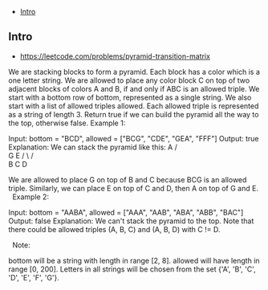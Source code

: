 - [Intro](#intro)

## Intro

- https://leetcode.com/problems/pyramid-transition-matrix

We are stacking blocks to form a pyramid. Each block has a color which is a one letter string.
We are allowed to place any color block C on top of two adjacent blocks of colors A and B, if and only if ABC is an allowed triple.
We start with a bottom row of bottom, represented as a single string. We also start with a list of allowed triples allowed. Each allowed triple is represented as a string of length 3.
Return true if we can build the pyramid all the way to the top, otherwise false.
Example 1:

Input: bottom = "BCD", allowed = ["BCG", "CDE", "GEA", "FFF"]
Output: true
Explanation:
We can stack the pyramid like this:
    A
   / \
  G   E
 / \ / \
B   C   D

We are allowed to place G on top of B and C because BCG is an allowed triple.  Similarly, we can place E on top of C and D, then A on top of G and E.
 
Example 2:

Input: bottom = "AABA", allowed = ["AAA", "AAB", "ABA", "ABB", "BAC"]
Output: false
Explanation:
We can't stack the pyramid to the top.
Note that there could be allowed triples (A, B, C) and (A, B, D) with C != D.

 
Note:

bottom will be a string with length in range [2, 8].
allowed will have length in range [0, 200].
Letters in all strings will be chosen from the set {'A', 'B', 'C', 'D', 'E', 'F', 'G'}.

 
